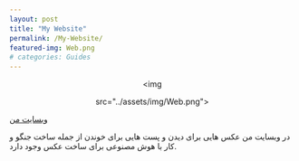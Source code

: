 ```yaml
---
layout: post
title: "My Website"
permalink: /My-Website/
featured-img: Web.png
# categories: Guides
---
```



<center>

<img 

src="../assets/img/Web.png">

</center>

<a href="https://mahch40.ir/">وبسایت من
</a>

<body>
در وبسایت من عکس هایی برای دیدن و پست هایی برای خوندن از جمله ساخت جنگو و کار با هوش مصنوعی برای ساخت عکس وجود دارد.
</body>